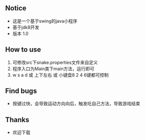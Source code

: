 ## Notice
 - 这是一个基于swing的java小程序
 - 基于jdk8开发
 - 版本 1.0

## How to use
 1. 可修改src下snake.properties文件来自定义
 2. 程序入口为Main类下main方法，运行即可
 3. w s a d 或 上下左右  或 小键盘8 2 4 6键都可控制

## Find bugs
 - 按键过快，会导致运动方向向后，触发吃自己方法，导致游戏结束

## Thanks
 - 欢迎下载

